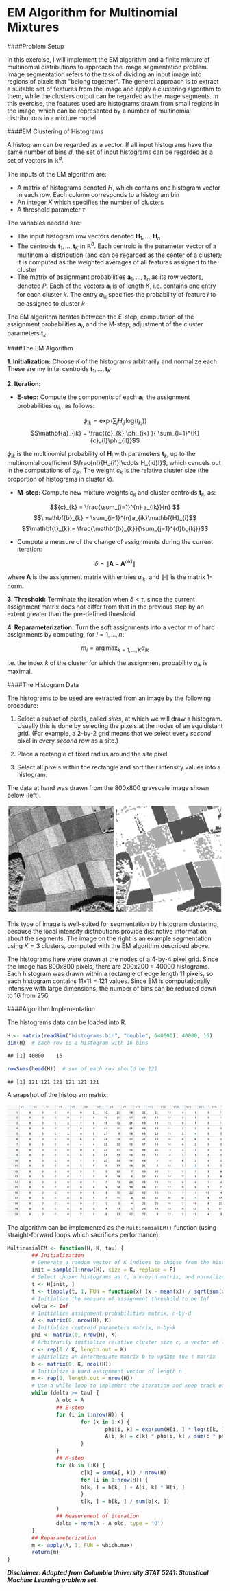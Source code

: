 # EM Algorithm for Multinomial Mixtures
####Problem Setup

In this exercise, I will implement the EM algorithm and a finite mixture of multinomial distributions to approach the image segmentation problem. Image segmentation refers to the task of dividing an input image into regions of pixels that "belong together". The general approach is to extract a suitable set of features from the image and apply a clustering algorithm to them, while the clusters output can be regarded as the image segments. In this exercise, the features used are histograms drawn from small regions in the image, which can be represented by a number of multinomial distributions in a mixture model.

####EM Clustering of Histograms

A histogram can be regarded as a vector. If all input histograms have the same number of bins $d$, the set of input histograms can be regarded as a set of vectors in $\mathbb{R}^{d}$. 

The inputs of the EM algorithm are:

- A matrix of histograms denoted $H$, which contains one histogram vector in each row. Each column corresponds to a histogram bin
- An integer $K$ which specifies the number of clusters
- A threshold parameter $\tau$

The variables needed are:

- The input histogram row vectors denoted $\mathbf{H}_{1},...,\mathbf{H}_{n}$
- The centroids $\mathbf{t}_{1},...,\mathbf{t}_{K}$ in $\mathbb{R}^{d}$. Each centroid is the parameter vector of a multinomial distribution (and can be regarded as the center of a cluster); it is computed as the weighted averages of all features assigned to the cluster
- The matrix of assignment probabilities $\mathbf{a}_{1},...,\mathbf{a}_{n}$ as its row vectors, denoted $P$. Each of the vectors $\mathbf{a}_{i}$ is of length $K$, i.e. contains one entry for each cluster $k$. The entry ${a}_{ik}$ specifies the probability of feature $i$ to be assigned to cluster $k$

The EM algorithm iterates between the E-step, computation of the assignment probabilities $\mathbf{a}_{i}$, and the M-step, adjustment of the cluster parameters $\mathbf{t}_{k}$.

####The EM Algorithm

__1. Initialization:__ Choose $K$ of the histograms arbitrarily and normalize each. These are my inital centroids $\mathbf{t}_{1},...,\mathbf{t}_{K}$

__2. Iteration:__

+ __E-step:__ Compute the components of each $\mathbf{a}_{i}$, the assignment probabilities ${a}_{ik}$, as follows:

$$\phi _{ik} = \text{exp}\,\left ( \sum_{j} H_{ij} \, \text{log}\left ( {t}_{kj} \right ) \right )$$
$$\mathbf{a}_{ik} = \frac{{c}_{k} \phi_{ik} }{ \sum_{l=1}^{K}{c}_{l}\phi_{il}}$$

$\phi_{ik}$ is the multinomial probability of $\mathbf{H}_{i}$ with parameters $\mathbf{t}_{k}$, up to the multinomial coefficient $\frac{n!}{H_{i1}!\cdots H_{id}!}$, which cancels out in the computations of ${a}_{ik}$. The weight ${c}_{k}$ is the relative cluster size (the proportion of histograms in cluster $k$).

+ __M-step:__ Compute new mixture weights ${c}_{k}$ and cluster centroids $\mathbf{t}_{k}$, as:

$${c}_{k} = \frac{\sum_{i=1}^{n} a_{ik}}{n} $$
$$\mathbf{b}_{k} = \sum_{i=1}^{n}a_{ik}\mathbf{H}_{i}$$
$$\mathbf{t}_{k} = \frac{\mathbf{b}_{k}}{\sum_{j=1}^{d}b_{kj}}$$

+ Compute a measure of the change of assignments during the current iteration: 

$$\delta = \left \| \mathbf{A}-\mathbf{A}^{\text{old}} \right \|$$

where $\mathbf{A}$ is the assignment matrix with entries ${a}_{ik}$, and $\left \| \cdot  \right \|$ is the matrix 1-norm.

__3. Threshold:__ Terminate the iteration when $\delta$ < $\tau$, since the current assignment matrix does not differ from that in the previous step by an extent greater than the pre-defined threshold.

__4. Reparameterization:__ Turn the soft assignments into a vector $\mathbf{m}$ of hard assignments by computing, for $i = 1, ..., n$:

$$m_{i} = \arg\max_{k=1,...,K} a_{ik}$$

i.e. the index $k$ of the cluster for which the assignment probability $a_{ik}$ is maximal.

####The Histogram Data

The histograms to be used are extracted from an image by the following procedure:

1. Select a subset of pixels, called _sites_, at which we will draw a histogram. Usually this is done by selecting the pixels at the nodes of an equidistant grid. (For example, a 2-by-2 grid means that we select every _second_ pixel in every _second_ row as a site.)

2. Place a rectangle of fixed radius around the site pixel.

3. Select all pixels within the rectangle and sort their intensity values into a histogram.

The data at hand was drawn from the 800x800 grayscale image shown below (left).

![](image.png)

This type of image is well-suited for segmentation by histogram clustering, because the local intensity distributions provide distinctive information about the segments. The image on the right is an example segmentation using $K = 3$ clusters, computed with the EM algorithm described above.

The histograms here were drawn at the nodes of a 4-by-4 pixel grid. Since the image has 800x800 pixels, there are 200x200 = 40000 histograms. Each histogram was drawn within a rectangle of edge length 11 pixels, so each histogram contains 11x11 = 121 values. Since EM is computationally intensive with large dimensions, the number of bins can be reduced down to 16 from 256. 

####Algorithm Implementation

The histograms data can be loaded into R.


```r
H <- matrix(readBin("histograms.bin", "double", 640000), 40000, 16)
dim(H)  # each row is a histogram with 16 bins
```

```
## [1] 40000    16
```

```r
rowSums(head(H))  # sum of each row should be 121
```

```
## [1] 121 121 121 121 121 121
```

A snapshot of the histogram matrix:

![](matrix.png)

The algorithm can be implemented as the `MultinomialEM()` function (using straight-forward loops which sacrifices performance):


```r
MultinomialEM <- function(H, K, tau) {
        ## Initialization
        # Generate a random vector of K indices to choose from the histograms as initial centroids
        init = sample(1:nrow(H), size = K, replace = F)
        # Select chosen histograms as t, a k-by-d matrix, and normalize each row
        t <- H[init, ]
        t <- t(apply(t, 1, FUN = function(x) (x - mean(x)) / sqrt(sum(x^2))))
        # Initialize the measure of assignment threshold to be Inf
        delta <- Inf
        # Initialize assignment probabilities matrix, n-by-d
        A <- matrix(0, nrow(H), K)
        # Initialize centroid parameters matrix, n-by-k
        phi <- matrix(0, nrow(H), K)
        # Arbitrarily initialize relative cluster size c, a vector of length K
        c <- rep(1 / K, length.out = K)
        # Initialize an intermediate matrix b to update the t matrix
        b <- matrix(0, K, ncol(H))
        # Initialize a hard assignment vector of length n 
        m <- rep(0, length.out = nrow(H))
        # Use a while loop to implement the iteration and keep track of matrix A from previous step
        while (delta >= tau) {
                A_old = A
                ## E-step
                for (i in 1:nrow(H)) {
                        for (k in 1:K) {
                                phi[i, k] = exp(sum(H[i, ] * log(t[k, ])))
                                A[i, k] = c[k] * phi[i, k] / sum(c * phi[i, ])
                        }
                }
                ## M-step
                for (k in 1:K) {
                        c[k] = sum(A[, k]) / nrow(H)
                        for (i in 1:nrow(H)) {
                        b[k, ] = b[k, ] + A[i, k] * H[i, ]
                        }
                        t[k, ] = b[k, ] / sum(b[k, ])
                }
                ## Measurement of iteration
                delta = norm(A - A_old, type = "O")
        }      
        ## Reparameterization
        m <- apply(A, 1, FUN = which.max)
        return(m)
}        
```



















___Disclaimer: Adapted from Columbia University STAT 5241: Statistical Machine Learning problem set.___
